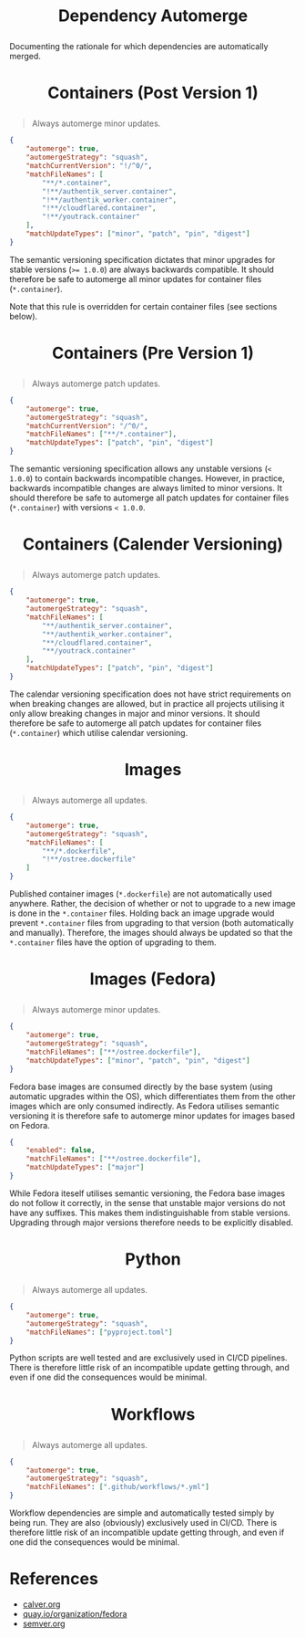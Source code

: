 <!-- This is free and unencumbered software released into the public domain -->

# <p align=center>Dependency Automerge

Documenting the rationale for which dependencies are automatically merged.

# <p align=center>Containers (Post Version 1)

> Always automerge minor updates.

```json
{
	"automerge": true,
	"automergeStrategy": "squash",
	"matchCurrentVersion": "!/^0/",
	"matchFileNames": [
		"**/*.container",
		"!**/authentik_server.container",
		"!**/authentik_worker.container",
		"!**/cloudflared.container",
		"!**/youtrack.container"
	],
	"matchUpdateTypes": ["minor", "patch", "pin", "digest"]
}
```

The semantic versioning specification dictates that minor upgrades for stable
versions (`>= 1.0.0`) are always backwards compatible. It should therefore be
safe to automerge all minor updates for container files (`*.container`).

Note that this rule is overridden for certain container files (see sections
below).

# <p align=center>Containers (Pre Version 1)

> Always automerge patch updates.

```json
{
	"automerge": true,
	"automergeStrategy": "squash",
	"matchCurrentVersion": "/^0/",
	"matchFileNames": ["**/*.container"],
	"matchUpdateTypes": ["patch", "pin", "digest"]
}
```

The semantic versioning specification allows any unstable versions (`< 1.0.0`)
to contain backwards incompatible changes. However, in practice, backwards
incompatible changes are always limited to minor versions. It should therefore
be safe to automerge all patch updates for container files (`*.container`) with
versions `< 1.0.0`.

# <p align=center>Containers (Calender Versioning)

> Always automerge patch updates.

```json
{
	"automerge": true,
	"automergeStrategy": "squash",
	"matchFileNames": [
		"**/authentik_server.container",
		"**/authentik_worker.container",
		"**/cloudflared.container",
		"**/youtrack.container"
	],
	"matchUpdateTypes": ["patch", "pin", "digest"]
}
```

The calendar versioning specification does not have strict requirements on when
breaking changes are allowed, but in practice all projects utilising it only
allow breaking changes in major and minor versions. It should therefore be safe
to automerge all patch updates for container files (`*.container`) which utilise
calendar versioning.

# <p align=center>Images

> Always automerge all updates.

```json
{
	"automerge": true,
	"automergeStrategy": "squash",
	"matchFileNames": [
		"**/*.dockerfile",
		"!**/ostree.dockerfile"
	]
}
```

Published container images (`*.dockerfile`) are not automatically used anywhere.
Rather, the decision of whether or not to upgrade to a new image is done in the
`*.container` files. Holding back an image upgrade would prevent `*.container`
files from upgrading to that version (both automatically and manually).
Therefore, the images should always be updated so that the `*.container` files
have the option of upgrading to them.

# <p align=center>Images (Fedora)

> Always automerge minor updates.

```json
{
	"automerge": true,
	"automergeStrategy": "squash",
	"matchFileNames": ["**/ostree.dockerfile"],
	"matchUpdateTypes": ["minor", "patch", "pin", "digest"]
}
```

Fedora base images are consumed directly by the base system (using automatic
upgrades within the OS), which differentiates them from the other images which
are only consumed indirectly. As Fedora utilises semantic versioning it is
therefore safe to automerge minor updates for images based on Fedora.

```json
{
	"enabled": false,
	"matchFileNames": ["**/ostree.dockerfile"],
	"matchUpdateTypes": ["major"]
}
```

While Fedora iteself utilises semantic versioning, the Fedora base images do not
follow it correctly, in the sense that unstable major versions do not have any
suffixes. This makes them indistinguishable from stable versions. Upgrading
through major versions therefore needs to be explicitly disabled.

# <p align=center>Python

> Always automerge all updates.

```json
{
	"automerge": true,
	"automergeStrategy": "squash",
	"matchFileNames": ["pyproject.toml"]
}
```

Python scripts are well tested and are exclusively used in CI/CD pipelines.
There is therefore little risk of an incompatible update getting through, and
even if one did the consequences would be minimal.

# <p align=center>Workflows

> Always automerge all updates.

```json
{
	"automerge": true,
	"automergeStrategy": "squash",
	"matchFileNames": [".github/workflows/*.yml"]
}
```

Workflow dependencies are simple and automatically tested simply by being run.
They are also (obviously) exclusively used in CI/CD. There is therefore little
risk of an incompatible update getting through, and even if one did the
consequences would be minimal.

# References

- [calver.org](https://calver.org)
- [quay.io/organization/fedora](https://quay.io/organization/fedora)
- [semver.org](https://semver.org)
